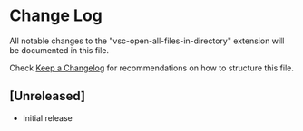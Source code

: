 # Change Log

All notable changes to the "vsc-open-all-files-in-directory" extension will be documented in this file.

Check [Keep a Changelog](http://keepachangelog.com/) for recommendations on how to structure this file.

## [Unreleased]

- Initial release